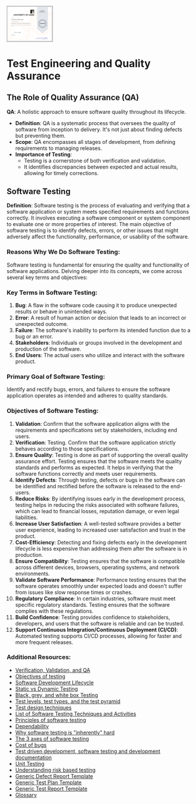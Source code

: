 <a href="https://coursera.org/verify/85RGWRQRRMZB"><img alt='testing image' src='./coursera_85RGWRQRRMZB.png' width='25%'></a>

# Test Engineering and Quality Assurance

## The Role of Quality Assurance (QA)

**QA**: A holistic approach to ensure software quality throughout its lifecycle.

- **Definition**: QA is a systematic process that oversees the quality of software from inception to delivery. It's not just about finding defects but preventing them.
- **Scope**: QA encompasses all stages of development, from defining requirements to managing releases.
- **Importance of Testing**:
  - Testing is a cornerstone of both verification and validation.
  - It identifies discrepancies between expected and actual results, allowing for timely corrections.

## Software Testing

**Definition**:
Software testing is the process of evaluating and verifying that a software application or system meets specified requirements and functions correctly. It involves executing a software component or system component to evaluate one or more properties of interest. The main objective of software testing is to identify defects, errors, or other issues that might adversely affect the functionality, performance, or usability of the software.

### Reasons Why We Do Software Testing:

Software testing is fundamental for ensuring the quality and functionality of software applications. Delving deeper into its concepts, we come across several key terms and objectives:

### Key Terms in Software Testing:

1. **Bug**: A flaw in the software code causing it to produce unexpected results or behave in unintended ways.
1. **Error**: A result of human action or decision that leads to an incorrect or unexpected outcome.
1. **Failure**: The software's inability to perform its intended function due to a bug or an error.
1. **Stakeholders**: Individuals or groups involved in the development and production of the software.
1. **End Users**: The actual users who utilize and interact with the software product.

### Primary Goal of Software Testing:

Identify and rectify bugs, errors, and failures to ensure the software application operates as intended and adheres to quality standards.

### Objectives of Software Testing:

1. **Validation**: Confirm that the software application aligns with the requirements and specifications set by stakeholders, including end users.
1. **Verification**: Testing.  Confirm that the software application strictly behaves according to those specifications.
1. **Ensure Quality**: Testing is done as part of supporting the overall quality assurance effort.  Testing ensures that the software meets the quality standards and performs as expected. It helps in verifying that the software functions correctly and meets user requirements.
1. **Identify Defects**: Through testing, defects or bugs in the software can be identified and rectified before the software is released to the end-users.
1. **Reduce Risks**: By identifying issues early in the development process, testing helps in reducing the risks associated with software failures, which can lead to financial losses, reputation damage, or even legal liabilities.
1. **Increase User Satisfaction**: A well-tested software provides a better user experience, leading to increased user satisfaction and trust in the product.
1. **Cost-Efficiency**: Detecting and fixing defects early in the development lifecycle is less expensive than addressing them after the software is in production.
1. **Ensure Compatibility**: Testing ensures that the software is compatible across different devices, browsers, operating systems, and network environments.
1. **Validate Software Performance**: Performance testing ensures that the software operates smoothly under expected loads and doesn't suffer from issues like slow response times or crashes.
1. **Regulatory Compliance**: In certain industries, software must meet specific regulatory standards. Testing ensures that the software complies with these regulations.
1. **Build Confidence**: Testing provides confidence to stakeholders, developers, and users that the software is reliable and can be trusted.
1. **Support Continuous Integration/Continuous Deployment (CI/CD)**: Automated testing supports CI/CD processes, allowing for faster and more frequent releases.

### Additional Resources:

* [Verification, Validation, and QA](./verification_and_validation.md)
* [Objectives of testing](./testing_objectives.md)
* [Software Development Lifecycle](./sdlc.md)
* [Static vs Dynamic Testing](./static_vs_dynamic.md)
* [Black, grey, and white box Testing](./black_grey_white_box_testing.md)
* [Test levels, test types, and the test pyramid](./test_types_pyramid.md)
* [Test design techniques](./test_design_techniques.md)
* [List of Software Testing Techniques and Activities](./test_types_and_categories.md)
* [Principles of software testing](./principles_of_software_testing.md)
* [Dependability](./dependability.md)
* [Why software testing is "inherently" hard](./inherently_hard.md)
* [The 3 axes of software testing](./axes_of_testing.md)
* [Cost of bugs](./cost_of_bugs.md)
* [Test driven development, software testing and development documentation](./tdd.md)
* [Unit Testing](./unit_testing.md)
* [Understanding risk based testing](./risk_based_testing.md)
* [Generic Defect Report Template](./defect_report_template.md)
* [Generic Test Plan Template](./test_plan_template.md)
* [Generic Test Report Template](./test_report_template.md)
* [Glossary](./glossary.md)
